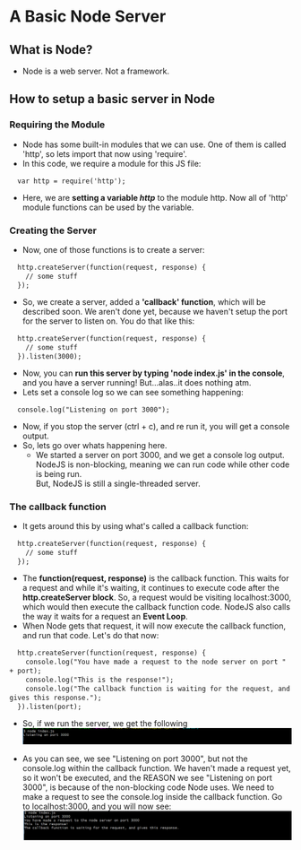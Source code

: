 # A Basic Node Server

## What is Node?
* Node is a web server.  Not a framework.

## How to setup a basic server in Node
### Requiring the Module

* Node has some built-in modules that we can use.  One of them is called 'http', so lets import that now using 'require'.
* In this code, we require a module for this JS file:
```
  var http = require('http');
```
* Here, we are **setting a variable *http*** to the module http.  Now all of 'http' module functions can be used by the variable.


### Creating the Server
* Now, one of those functions is to create a server:
```
  http.createServer(function(request, response) {
    // some stuff
  });
```
* So, we create a server, added a **'callback' function**, which will be described soon.  We aren't done yet,
because we haven't setup the port for the server to listen on.  You do that like this:

```
  http.createServer(function(request, response) {
    // some stuff
  }).listen(3000);
```

* Now, you can **run this server by typing 'node index.js' in the console**, and you have a server running!  But...alas..it does nothing atm.
* Lets set a console log so we can see something happening:

```
  console.log("Listening on port 3000");
```

* Now, if you stop the server (ctrl + c), and re run it, you will get a console output.
* So, lets go over whats happening here.
  * We started a server on port 3000, and we get a console log output.  NodeJS is non-blocking, meaning we can run code while other code is being run.  
  But, NodeJS is still a single-threaded server.  


### The callback function
* It gets around this by using what's called a callback function:

```
  http.createServer(function(request, response) {
    // some stuff
  });
```

* The **function(request, response)** is the callback function.  This waits for a request and while it's waiting, it continues to execute code after the **http.createServer block**.  So, a request would be visiting localhost:3000, which would then execute the callback function code.  NodeJS also calls the way it waits for a request an **Event Loop**.
* When Node gets that request, it will now execute the callback function, and run that code.  Let's do that now:

```
  http.createServer(function(request, response) {
    console.log("You have made a request to the node server on port " + port);
    console.log("This is the response!");
    console.log("The callback function is waiting for the request, and gives this response.");
  }).listen(port);
```

* So, if we run the server, we get the following <br />
![Starting Node](screenshots/starting_node.PNG "Starting Node")


* As you can see, we see "Listening on port 3000", but not the console.log within the callback function.  We haven't made a request yet, so it won't be executed, and the REASON we see "Listening on port 3000", is because of the non-blocking code Node uses.  We need to make a request to see the console.log inside the callback function.  Go to localhost:3000, and you will now see: <br />
![Callback Function](screenshots/callback.PNG "Callback Function")
